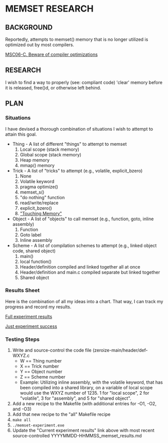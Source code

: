 # MEMSET RESEARCH

## BACKGROUND

Reportedly, attempts to memset() memory that is no longer utilized is optimized out by most compilers.

[MSC06-C. Beware of compiler optimizations](https://wiki.sei.cmu.edu/confluence/display/c/MSC06-C.+Beware+of+compiler+optimizations)

## RESEARCH

I wish to find a way to properly (see: compliant code) 'clear' memory before it is released, free()d, or otherwise left behind.

## PLAN

### Situations

I have devised a thorough combination of situations I wish to attempt to attain this goal.  
- Thing - A list of different "things" to attempt to memset
	1. Local scope (stack memory)
	2. Global scope (stack memory)
	3. Heap memory
	4. mmap() memory
- Trick - A list of "tricks" to attempt (e.g., volatile, explicit_bzero)
	1. None
	2. Volatile keyword
	3. pragma optimize()
	4. memset_s()
	5. "do nothing" function
	6. read/write/replace
	7. explicit_bzero()
	8. ["Touching Memory"](https://wiki.sei.cmu.edu/confluence/display/c/MSC06-C.+Beware+of+compiler+optimizations)
- Object - A list of "objects" to call memset (e.g., function, goto, inline assembly)
	1. Function
	2. Goto label
	3. Inline assembly
- Scheme - A list of compilation schemes to attempt (e.g., linked object code, shared object)
	1. main()
	2. local function()
	3. Header/definition compiled and linked together all at once
	4. Header/definition and main.c compiled separate but linked together
	5. Shared object
	
### Results Sheet
	
Here is the combination of all my ideas into a chart.  That way, I can track my progress and record my results.

[Full experiment results](https://github.com/hark130/Latissimus_Dorsi/blob/memset/3-Internals/memset/20180614-013036_memset_results.md)

[Just experiment success](https://github.com/hark130/Latissimus_Dorsi/blob/memset/3-Internals/memset/20180614-013036_memset_success.md)

### Testing Steps

1. Write and source-control the code file (zeroize-main/header/def-WXYZ.c
	- W == Thing number
	- X == Trick number
	- Y == Object number
	- Z == Scheme number
	- Example: Utilizing inline assembly, with the volatile keyword, that has been compiled into a shared library, on a variable of local scope would use the WXYZ number of 1235.  1 for "local scope", 2 for "volatile", 3 for "assembly", and 5 for "shared object".
2. Add a new recipe to the Makefile (with additional entries for -O1, -O2, and -O3)
3. Add that new recipe to the "all" Makefile recipe
4. ```make all```
5. ```./memset-experiment.exe```
6. Update the "Current experiment results" link above with most recent source-controlled YYYYMMDD-HHMMSS_memset_results.md
